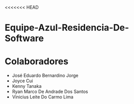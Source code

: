 <<<<<<< HEAD
# Equipe-Azul-Residencia-De-Software  
# Colaboradores  
  
- José Eduardo Bernardino Jorge  
- Joyce Cui  
- Kenny Tanaka  
- Ryan Marco De Andrade Dos Santos  
- Vinicius Leite Do Carmo Lima